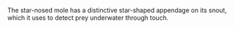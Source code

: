 The star-nosed mole has a distinctive star-shaped appendage on its snout, which it uses to detect prey underwater through touch.

